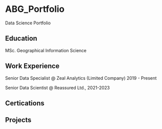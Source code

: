 # ABG_Portfolio
Data Science Portfolio

## Education
MSc. Geographical Information Science

## Work Experience
Senior Data Specialist @ Zeal Analytics (Limited Company) 2019 - Present

Senior Data Scientist @ Reassured Ltd., 2021-2023

## Certications

## Projects

